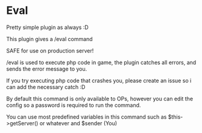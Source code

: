 # Eval
Pretty simple plugin as always :D

This plugin gives a /eval command

SAFE for use on production server!

/eval is used to execute php code in game, the plugin catches all errors, and sends the error message to you.

If you try executing php code that crashes you, please create an issue so i can add the necessary catch :D

By default this command is only available to OPs, however you can edit the config so a password is required to run the command.

You can use most predefined variables in this command such as $this->getServer() or whatever and $sender (You)

